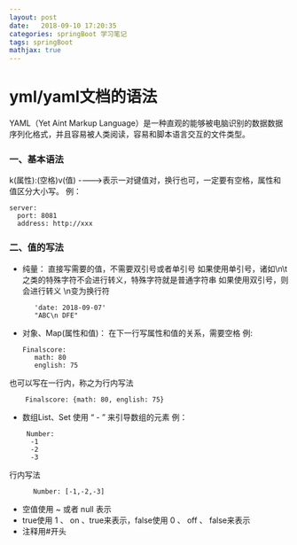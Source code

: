 ```yaml
---
layout: post
date:   2018-09-10 17:20:35
categories: springBoot 学习笔记
tags: springBoot
mathjax: true
---
```


# yml/yaml文档的语法

YAML（Yet Aint Markup Language）是一种直观的能够被电脑识别的数据数据序列化格式，并且容易被人类阅读，容易和脚本语言交互的文件类型。
### 一、基本语法
 k(属性):(空格)v(值) ---->表示一对键值对，换行也可，一定要有空格，属性和值区分大小写。
例：

    server:
      port: 8081
	  address: http://xxx

### 二、值的写法
 * 纯量：
直接写需要的值，不需要双引号或者单引号
如果使用单引号，诸如\n\t之类的特殊字符不会进行转义，特殊字符就是普通字符串
如果使用双引号，则会进行转义 \n变为换行符

	
	
	      'date: 2018-09-07'
	      "ABC\n DFE"



 * 对象、Map(属性和值)：
在下一行写属性和值的关系，需要空格
例:



       Finalscore:
		  math: 80
		  english: 75



也可以写在一行内，称之为行内写法


        Finalscore: {math: 80, english: 75}

		
 * 数组List、Set
使用 “ - ” 来引导数组的元素
例：

    
		Number:
		 -1
		 -2
		 -3


行内写法

          Number: [-1,-2,-3]


 *  空值使用 ~ 或者 null 表示
 *  true使用 1 、 on 、true来表示，false使用 0 、 off 、 false来表示
 *  注释用#开头